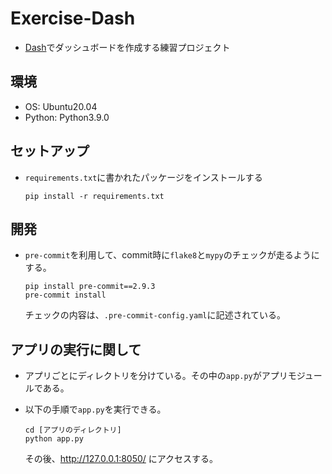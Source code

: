 # Exercise-Dash

* [Dash](https://dash.plotly.com/)でダッシュボードを作成する練習プロジェクト

## 環境

* OS: Ubuntu20.04
* Python: Python3.9.0

## セットアップ

* `requirements.txt`に書かれたパッケージをインストールする

  ```
  pip install -r requirements.txt
  ```

## 開発

* `pre-commit`を利用して、commit時に`flake8`と`mypy`のチェックが走るようにする。

  ```
  pip install pre-commit==2.9.3
  pre-commit install
  ```

  チェックの内容は、`.pre-commit-config.yaml`に記述されている。

## アプリの実行に関して

* アプリごとにディレクトリを分けている。その中の`app.py`がアプリモジュールである。
* 以下の手順で`app.py`を実行できる。
  ```
  cd [アプリのディレクトリ]
  python app.py
  ```

  その後、http://127.0.0.1:8050/ にアクセスする。